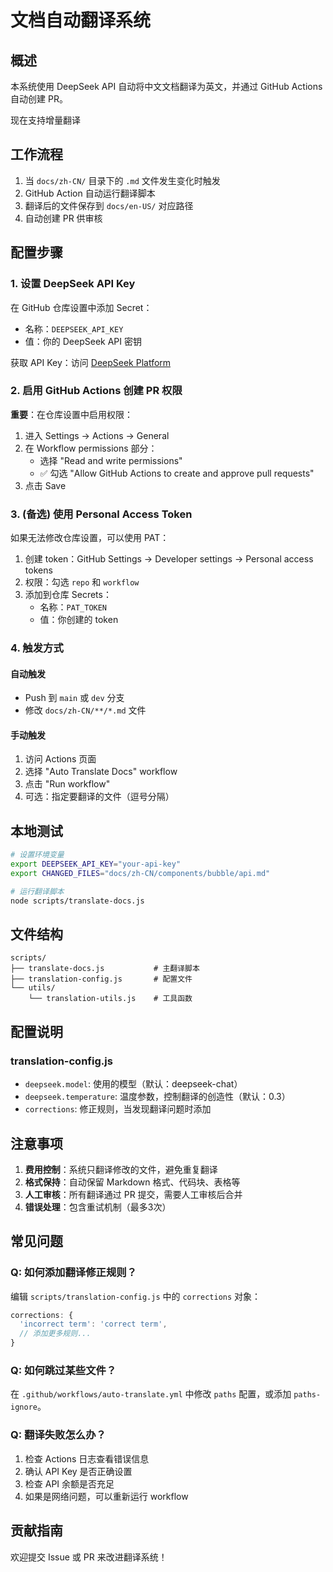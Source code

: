 # 文档自动翻译系统

## 概述

本系统使用 DeepSeek API 自动将中文文档翻译为英文，并通过 GitHub Actions 自动创建 PR。

现在支持增量翻译

## 工作流程

1. 当 `docs/zh-CN/` 目录下的 `.md` 文件发生变化时触发
2. GitHub Action 自动运行翻译脚本
3. 翻译后的文件保存到 `docs/en-US/` 对应路径
4. 自动创建 PR 供审核

## 配置步骤

### 1. 设置 DeepSeek API Key

在 GitHub 仓库设置中添加 Secret：
- 名称：`DEEPSEEK_API_KEY`
- 值：你的 DeepSeek API 密钥

获取 API Key：访问 [DeepSeek Platform](https://platform.deepseek.com/)

### 2. 启用 GitHub Actions 创建 PR 权限

**重要**：在仓库设置中启用权限：
1. 进入 Settings → Actions → General
2. 在 Workflow permissions 部分：
   - 选择 "Read and write permissions"
   - ✅ 勾选 "Allow GitHub Actions to create and approve pull requests"
3. 点击 Save

### 3. (备选) 使用 Personal Access Token

如果无法修改仓库设置，可以使用 PAT：

1. 创建 token：GitHub Settings → Developer settings → Personal access tokens
2. 权限：勾选 `repo` 和 `workflow`
3. 添加到仓库 Secrets：
   - 名称：`PAT_TOKEN`
   - 值：你创建的 token

### 4. 触发方式

#### 自动触发
- Push 到 `main` 或 `dev` 分支
- 修改 `docs/zh-CN/**/*.md` 文件

#### 手动触发
1. 访问 Actions 页面
2. 选择 "Auto Translate Docs" workflow
3. 点击 "Run workflow"
4. 可选：指定要翻译的文件（逗号分隔）

## 本地测试

```bash
# 设置环境变量
export DEEPSEEK_API_KEY="your-api-key"
export CHANGED_FILES="docs/zh-CN/components/bubble/api.md"

# 运行翻译脚本
node scripts/translate-docs.js
```

## 文件结构

```
scripts/
├── translate-docs.js           # 主翻译脚本
├── translation-config.js       # 配置文件
└── utils/
    └── translation-utils.js    # 工具函数
```

## 配置说明

### translation-config.js

- `deepseek.model`: 使用的模型（默认：deepseek-chat）
- `deepseek.temperature`: 温度参数，控制翻译的创造性（默认：0.3）
- `corrections`: 修正规则，当发现翻译问题时添加

## 注意事项

1. **费用控制**：系统只翻译修改的文件，避免重复翻译
2. **格式保持**：自动保留 Markdown 格式、代码块、表格等
3. **人工审核**：所有翻译通过 PR 提交，需要人工审核后合并
4. **错误处理**：包含重试机制（最多3次）

## 常见问题

### Q: 如何添加翻译修正规则？

编辑 `scripts/translation-config.js` 中的 `corrections` 对象：

```javascript
corrections: {
  'incorrect term': 'correct term',
  // 添加更多规则...
}
```

### Q: 如何跳过某些文件？

在 `.github/workflows/auto-translate.yml` 中修改 `paths` 配置，或添加 `paths-ignore`。

### Q: 翻译失败怎么办？

1. 检查 Actions 日志查看错误信息
2. 确认 API Key 是否正确设置
3. 检查 API 余额是否充足
4. 如果是网络问题，可以重新运行 workflow

## 贡献指南

欢迎提交 Issue 或 PR 来改进翻译系统！
